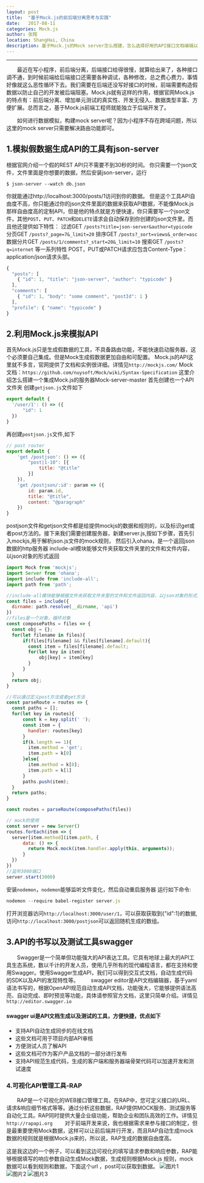 ```yaml
---
layout: post
title:  "基于Mock.js的前后端分离思考与实践"
date:   2017-08-11
categories: Mock.js
author: 张翔
location: ShangHai, China
description: 基于Mock.js的Mock server怎么搭建，怎么选择好用的API接口文档编辑以及测工具，你都能在这篇文章里找到解答！
---
```

---
&emsp;&emsp;最近在写小程序，前后端分离，后端接口给得很慢，就算给出来了，各种接口调不通，到时候前端给后端接口还需要各种调试，各种修改，总之费心费力，事情好像就这么恶性循环下去。我们需要在后端还没写好接口的时候，前端需要构造假数据以防止自己的开发被后端阻塞。Mock.js就有这样的作用，根据官网Mock.js的特点有：前后端分离、增加单元测试的真实性、开发无侵入、数据类型丰富、方便扩展。总而言之，基于Mock.js前端工程师就能独立于后端开发了。

&emsp;&emsp;如何进行数据模拟，构建mock server呢？因为小程序不存在跨域问题，所以这里的mock server只需要解决路由功能即可。

## 1.模拟假数据生成API的工具有json-server
根据官网介绍一个假的REST API只不需要不到30秒的时间。
你只需要一个json文件，文件里面是你想要的数据，然后安装json-server，运行
```javascirpt
$ json-server --watch db.json
```

你就能通过http://localhost:3000/posts/1访问到你的数据。
但是这个工具API自由度不高，你只能通过你的json文件里面的数据来获取API数据，不能像Mock.js那样自由度高的定制API，但是他的特点就是方便快速，你只需要写一个json文件，其他`POST`、`PUT`、`PATCH`和`DELETE`请求会自动保存到你创建的json文件里。而且他还提供如下特性：
过滤GET `/posts?title=json-server&author=typicode`
分页GET `/posts?_page=7&_limit=20`
排序GET `/posts?_sort=views&_order=asc`
数据分片GET `/posts/1/comments?_start=20&_limit=10`
搜索GET `/posts?q=internet`
等一系列特性
POST，PUT或PATCH请求应包含Content-Type：application/json请求头部。
```javascript
{
  "posts": [
    { "id": 1, "title": "json-server", "author": "typicode" }
  ],
  "comments": [
    { "id": 1, "body": "some comment", "postId": 1 }
  ],
  "profile": { "name": "typicode" }
}
```

## 2.利用Mock.js来模拟API
首先Mock.js只是生成假数据的工具，不具备路由功能，不能快速启动服务器，这个必须要自己集成。但是Mock生成假数据更加自由和可配置。
Mock.js的API这里就不多言，官网提供了文档和实例很详细。详情见`http://mockjs.com/`
Mock文档：`https://github.com/nuysoft/Mock/wiki/Syntax-Specification`
这里介绍怎么搭建一个集成Mock.js的服务器Mock-server-master
首先创建也一个API文件夹
创建`getjson.js`文件如下
```javascript
export default {
  '/user/1': () => ({
      "id": 1
  })
}
```

再创建`postjson.js`文件,如下
```javascript
// post router
export default {
	'get /postjson': () => ({
		"post|1-10": [{
			title: "@title"
		}]
	}),
	'get /postjson/:id': param => ({
		id: param.id,
		title: "@title",
		content: "@paragraph"
	})
}
```

postjson文件和getjson文件都是给提供mockjs的数据和规则的，以及标识get或者post方法的。接下来我们需要创建服务器，新建server.js,按如下步骤，首先引入mockjs,用于解析json.js文件的mock规则，
然后引入ohana，是一个返回json数据的http服务器
include-all模块能够文件夹获取文件夹里的文件和文件内容，以json对象的形式返回
```javascript
import Mock from 'mockjs';
import Server from 'ohana';
import include from 'include-all';
import path from 'path';

//include-all模块能够根据文件夹获取文件夹里的文件和文件返回内容，以json对象的形式返回
const files = include({
  dirname: path.resolve(__dirname, 'api')
})
//files是一个对象，循环对象
const composePaths = files => {
  const obj = {};
  for(let filename in files){
      if(files[filename] && files[filename].default){
        const item = files[filename].default;
        for(let key in item){
            obj[key] = item[key]
        }
      }
  }
  return obj;
}

//可以通过定义post方法或者get方法
const parseRoute = routes => {
  const paths = [];
  for(let key in routes){
      const k = key.split(' ');
      const item = {
        handler: routes[key]
      }
      if(k.length == 1){
        item.method = 'get';
        item.path = k[0]
      }else{
        item.method = k[0];
        item.path = k[1]
      }
      paths.push(item);
  }
  return paths;
}

const routes = parseRoute(composePaths(files))

// mock的使用
const server = new Server()
routes.forEach(item => {
  server[item.method](item.path, {
      data: () => {
        return Mock.mock(item.handler.apply(this, arguments));
      }
  })
})
//监听3000端口
server.start(3000)
```

安装`nodemon`，`nodemon`能够监听文件变化，然后自动重启服务器
运行如下命令:
```javascript
nodemon --require babel-register server.js
```

打开浏览器访问`http://localhost:3000/user/1`，可以获取获取到{"id":1}的数据,访问`http://localhost:3000/postjson`可以返回随机生成的数组。

## 3.API的书写以及测试工具swagger
&emsp;&emsp;Swagger是一个简单但功能强大的API表达工具。它具有地球上最大的API工具生态系统，数以千计的开发人员，使用几乎所有的现代编程语言，都在支持和使用Swagger。使用Swagger生成API，我们可以得到交互式文档，自动生成代码的SDK以及API的发现特性等。
&emsp;&emsp;swagger editor是API文档编辑器，基于yaml语法书写的，根据OpenAPI规范自动生成API文档，功能强大，它能够提供语法高亮、自动完成、即时预览等功能，具体请参照官方文档，这里只简单介绍。详情见`http://editor.swagger.io`
#### swagger ui是API文档生成以及测试的工具，方便快捷，优点如下
- 支持API自动生成同步的在线文档
- 这些文档可用于项目内部API审核
- 方便测试人员了解API
- 这些文档可作为客户产品文档的一部分进行发布
- 支持API规范生成代码，生成的客户端和服务器端骨架代码可以加速开发和测试速度

### 4.可视化API管理工具-RAP
&emsp;&emsp;RAP是一个可视化的WEB接口管理工具。在RAP中，您可定义接口的URL、请求&响应细节格式等等。通过分析这些数据，RAP提供MOCK服务、测试服务等自动化工具。RAP同时提供大量企业级功能，帮助企业和团队高效的工作。详情见`http://rapapi.org`
&emsp;&emsp;对于前端开发来说，我也根据需求来参与接口的制定，但是最重要使用Mock数据，这样可以让前后端并行开发，而且RAP自动生成mock数据的规则就是根据Mock.js来的，所以说，RAP生成的数据自由度高。

这是我这边的一个例子，可以看到这边可视化的填写请求参数和响应参数，RAP能够根据填写的响应参数自动生成Mock数据，生成规则根据Mock.js
规则，mock数据可以看到规则和数据，下面这个url ，post可以获取到数据。
![图片1](http://mmbiz.qpic.cn/mmbiz_jpg/C5rBNNe9HlUDGqxd5Jj12tInbyJ0FSicEmSLG7QQEDiaCxxlMsZnba4KrOiagja6hQaHJe7xn1ujGTic3nq05Licmdw/640?wx_fmt=jpeg&tp=webp&wxfrom=5&wx_lazy=1)
![图片2](http://mmbiz.qpic.cn/mmbiz_png/C5rBNNe9HlUDGqxd5Jj12tInbyJ0FSicEguWKEZqs8icjVc69Vdgv8lfn59QNkamHRam3IMoib8SJiayaibqiaT2yybw/640?wx_fmt=png&tp=webp&wxfrom=5&wx_lazy=1)
![图片3](http://mmbiz.qpic.cn/mmbiz_png/C5rBNNe9HlUDGqxd5Jj12tInbyJ0FSicEUfysWBWDDRvcZq4twiaGib76t1WLv8vLPpKUZcqZmy21b8IlRHiaIHumw/640?wx_fmt=png&tp=webp&wxfrom=5&wx_lazy=1)